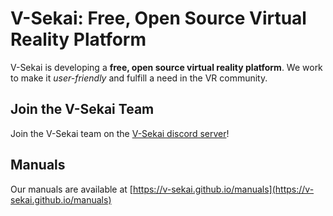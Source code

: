 # V-Sekai: Free, Open Source Virtual Reality Platform

V-Sekai is developing a **free, open source virtual reality platform**. We work to make it _user-friendly_ and fulfill a need in the VR community.

## Join the V-Sekai Team

Join the V-Sekai team on the [V-Sekai discord server](https://discord.gg/7BQDHesck8)!

## Manuals

Our manuals are available at [https://v-sekai.github.io/manuals](https://v-sekai.github.io/manuals)
